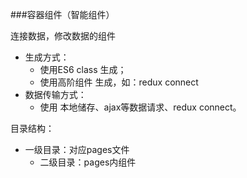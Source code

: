###容器组件（智能组件）
<p>连接数据，修改数据的组件</p>
<ul>
    <li>生成方式：
        <ul>
            <li>使用ES6 class 生成；</li>
            <li>使用高阶组件 生成，如：redux connect</li>
        </ul>
    </li>
    <li>数据传输方式：
        <ul>
            <li>使用 本地储存、ajax等数据请求、redux connect。</li>
        </ul>
    </li>
</ul>
<p>目录结构：</p>
<ul>
    <li>
        一级目录：对应pages文件
        <ul>
            <li>二级目录：pages内组件</li>
        </ul>
    </li>
</ul>